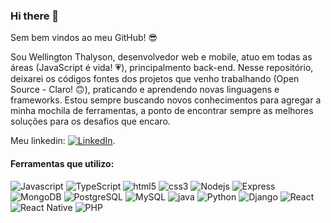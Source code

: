 ### Hi there 👋

Sem bem vindos ao meu GitHub! :sunglasses: 

Sou Wellington Thalyson, desenvolvedor web e mobile, atuo em todas as áreas (JavaScript é vida! :heartpulse:), principalmento back-end. Nesse repositório, deixarei os códigos fontes dos projetos que venho trabalhando (Open Source - Claro! :upside_down_face:), praticando e aprendendo novas linguagens e frameworks. Estou sempre buscando novos conhecimentos para agregar a minha mochila de ferramentas, a ponto de encontrar sempre as melhores soluções para os desafios que encaro.

Meu linkedin: [![LinkedIn][1.1]][1].

<!-- Icons -->
[1.1]: https://raw.githubusercontent.com/MartinHeinz/MartinHeinz/master/linkedin-3-16.png (LinkedIn icon without padding)

<!-- Links to your social media accounts -->

[1]: https://www.linkedin.com/in/wellington-thalyson-876143b9/

<h4> Ferramentas que utilizo: </h4>
<p>
  <img alt="Javascript" src="https://img.shields.io/badge/-JavaScript-6fc590?style=flat&logo=javascript&logoColor=black" /> 
  <img alt="TypeScript" src="https://img.shields.io/badge/-TypeScript-6fc590?style=flat&logo=typescript&logoColor=black" />
  <img alt="html5" src="https://img.shields.io/badge/-HTML5-6fc590?style=flat&logo=html5&logoColor=black" /> 
  <img alt="css3" src="https://img.shields.io/badge/-CSS3-6fc590?style=flat&logo=css3&logoColor=black" />
  <img alt="Nodejs" src="https://img.shields.io/badge/-Nodejs-6fc590?style=flat&logo=Node.js&logoColor=black" /> 
  <img alt="Express" src="https://img.shields.io/badge/-Express-6fc590?style=flat&logo=express.js&logoColor=black" /> 
  <img alt="MongoDB" src="https://img.shields.io/badge/-MongoDB-6fc590?style=flat&logo=mongodb&logoColor=black" /> 
  <img alt="PostgreSQL" src="https://img.shields.io/badge/-PostgreSQL-6fc590?style=flat&logo=postgresql&logoColor=black" />
  <img alt="MySQL" src="https://img.shields.io/badge/-MySQL-6fc590?style=flat&logo=mysql&logoColor=black" />
  <img alt="java" src="https://img.shields.io/badge/-Java-6fc590?style=flat&logo=java&logoColor=black" /> 
  <img alt="Python" src="https://img.shields.io/badge/-Python-6fc590?style=flat&logo=python&logoColor=black" /> 
  <img alt="Django" src="https://img.shields.io/badge/-Django-6fc590?style=flat&logo=django&logoColor=black" /> 
  <img alt="React" src="https://img.shields.io/badge/-React-6fc590?style=flat&logo=react&logoColor=black" /> 
  <img alt="React Native" src="https://img.shields.io/badge/-ReactNative-6fc590?style=flat&logo=react&logoColor=black" /> 
  <img alt="PHP" src="https://img.shields.io/badge/-Php-6fc590?style=flat&logo=php&logoColor=black" /> 
</p>
